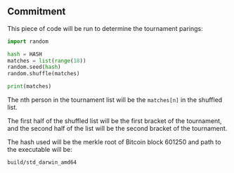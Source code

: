 ## Commitment

This piece of code will be run to determine the tournament parings:
```python
import random

hash = HASH
matches = list(range(18))
random.seed(hash)
random.shuffle(matches)

print(matches)
```
The nth person in the tournament list will be the `matches[n]` in the shuffled
list.

The first half of the shuffled list will be the first bracket of the
tournament, and the second half of the list will be the second bracket of the
tournament.

The hash used will be the merkle root of Bitcoin block 601250 and path to the
executable will be:
```
build/std_darwin_amd64
```
